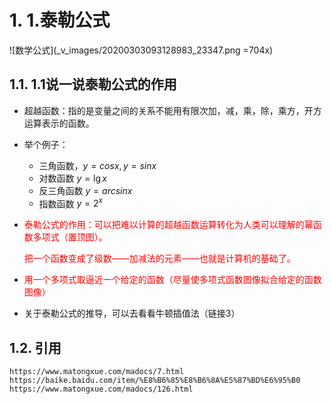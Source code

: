 # 1. 1.泰勒公式
![数学公式](_v_images/20200303093128983_23347.png =704x)


## 1.1. 1.1说一说泰勒公式的作用
* 超越函数：指的是变量之间的关系不能用有限次加，减，乘，除，乘方，开方运算表示的函数。

* 举个例子：
    * 三角函数，$y=cosx , y=sinx$
    * 对数函数  $y=\lg{x}$
    * 反三角函数 $y=arcsinx$
    * 指数函数  $y=2^x$


* <font color="red">泰勒公式的作用：可以把难以计算的超越函数运算转化为人类可以理解的幂函数多项式（置顶图）。

    把一个函数变成了级数——加减法的元素——也就是计算机的基础了。</font>

* <font color="red">用一个多项式取逼近一个给定的函数（尽量使多项式函数图像拟合给定的函数图像）</font>

* 关于泰勒公式的推导，可以去看看牛顿插值法（链接3）

## 1.2. 引用
```
https://www.matongxue.com/madocs/7.html
https://baike.baidu.com/item/%E8%B6%85%E8%B6%8A%E5%87%BD%E6%95%B0
https://www.matongxue.com/madocs/126.html
```